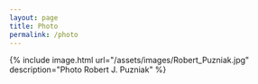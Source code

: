 ```yaml
---
layout: page
title: Photo
permalink: /photo
---
```

{% include image.html url="/assets/images/Robert_Puzniak.jpg" description="Photo Robert J. Puzniak" %}
